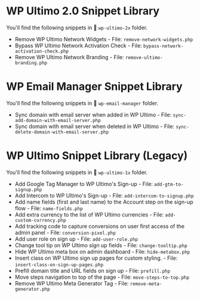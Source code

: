 # WP Ultimo 2.0 Snippet Library 

You'll find the following snippets in 📂 `wp-ultimo-2x` folder.

- Remove WP Ultimo Network Widgets - File: `remove-network-widgets.php`
- Bypass WP Ultimo Network Activation Check - File: `bypass-network-activation-check.php`
- Remove WP Ultimo Network Branding - File: `remove-ultimo-branding.php`

# WP Email Manager Snippet Library 

You'll find the following snippets in 📂 `wp-email-manager` folder.

- Sync domain with email server when added in WP Ultimo - File: `sync-add-domain-with-email-server.php`
- Sync domain with email server when deleted in WP Ultimo - File: `sync-delete-domain-with-email-server.php`

# WP Ultimo Snippet Library (Legacy)

You'll find the following snippets in 📂 `wp-ultimo-1x` folder.

- Add Google Tag Manager to WP Ultimo's Sign-up - File: `add-gtm-to-signup.php`
- Add Intercom to WP Ultimo's Sign-up - File: `add-intercom-to-signup.php`
- Add name fields (first and last name) to the Account step on the sign-up flow - File: `name-fields.php`
- Add extra currency to the list of WP Ultimo currencies - File: `add-custom-currency.php`
- Add tracking code to capture conversions on user first access of the admin panel - File: `conversion-pixel.php`
- Add user role on sign up - File: `add-user-role.php`
- Change tool tip on WP Ultimo sign up fields - File: `change-tooltip.php`
- Hide WP Ultimo meta box on admin dashboard - File: `hide-metabox.php`
- Insert class on WP Ultimo sign up pages for custom styling. - File: `insert-class-on-sign-up-pages.php`
- Prefill domain title and URL fields on sign up - File: `prefill.php`
- Move steps navigation to top of the page - File: `move-steps-to-top.php`
- Remove WP Ultimo Meta Generator Tag - File: `remove-meta-generator.php`
